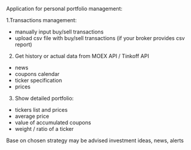 Application for personal portfolio management: 

1.Transactions management:
- manually input buy/sell transactions
- upload csv file with buy/sell transactions (if your broker provides csv report)

2. Get history or actual data from MOEX API / Tinkoff API
- news
- coupons calendar
- ticker specification
- prices

3. Show detailed portfolio:
- tickers list and prices
- average price
- value of accumulated coupons
- weight / ratio of a ticker


Base on chosen strategy may be advised investment ideas, news, alerts

